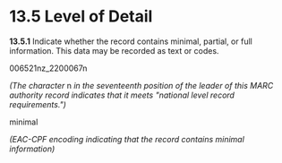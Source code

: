 # 13.5 Level of Detail

**13.5.1** Indicate whether the record contains minimal, partial, or full information. This data may be recorded as text or codes.

006521nz_2200067n

_(The character_ n _in the seventeenth position of the leader of this MARC authority record indicates that it meets "national level record requirements.")_

<localControl localType="detailLevel">

<term>minimal</term>

</localControl>

_(EAC-CPF encoding indicating that the record contains minimal information)_
